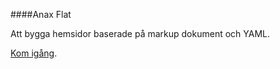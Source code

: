 ####Anax Flat


Att bygga hemsidor baserade på markup dokument och YAML.

[Kom igång](http://dbwebb.se/kunskap/bygg-me-sida-med-anax-flat).
